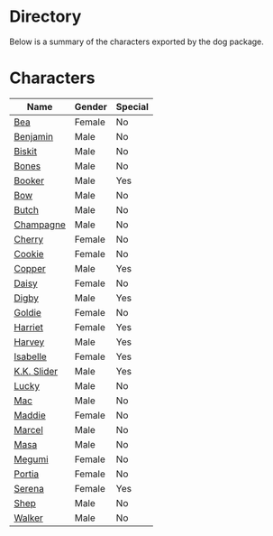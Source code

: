 # Directory
Below is a summary of the characters exported by the dog package.
# Characters
|Name|Gender|Special|
|---|---|---|
|[Bea](./character/dog/bea.go)|Female|No|
|[Benjamin](./character/dog/benjamin.go)|Male|No|
|[Biskit](./character/dog/biskit.go)|Male|No|
|[Bones](./character/dog/bones.go)|Male|No|
|[Booker](./character/dog/booker.go)|Male|Yes|
|[Bow](./character/dog/bow.go)|Male|No|
|[Butch](./character/dog/butch.go)|Male|No|
|[Champagne](./character/dog/champagne.go)|Male|No|
|[Cherry](./character/dog/cherry.go)|Female|No|
|[Cookie](./character/dog/cookie.go)|Female|No|
|[Copper](./character/dog/copper.go)|Male|Yes|
|[Daisy](./character/dog/daisy.go)|Female|No|
|[Digby](./character/dog/digby.go)|Male|Yes|
|[Goldie](./character/dog/goldie.go)|Female|No|
|[Harriet](./character/dog/harriet.go)|Female|Yes|
|[Harvey](./character/dog/harvey.go)|Male|Yes|
|[Isabelle](./character/dog/isabelle.go)|Female|Yes|
|[K.K. Slider](./character/dog/kkslider.go)|Male|Yes|
|[Lucky](./character/dog/lucky.go)|Male|No|
|[Mac](./character/dog/mac.go)|Male|No|
|[Maddie](./character/dog/maddie.go)|Female|No|
|[Marcel](./character/dog/marcel.go)|Male|No|
|[Masa](./character/dog/masa.go)|Male|No|
|[Megumi](./character/dog/megumi.go)|Female|No|
|[Portia](./character/dog/portia.go)|Female|No|
|[Serena](./character/dog/serena.go)|Female|Yes|
|[Shep](./character/dog/shep.go)|Male|No|
|[Walker](./character/dog/walker.go)|Male|No|
